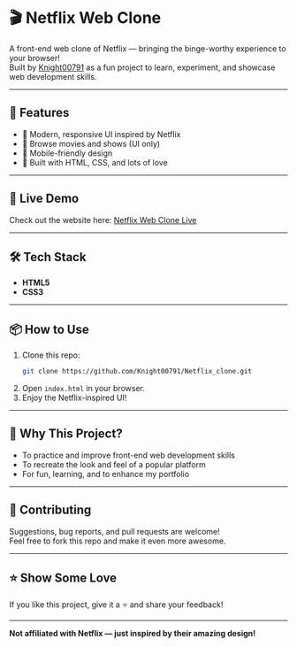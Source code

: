 # 🎬 Netflix Web Clone

A front-end web clone of Netflix — bringing the binge-worthy experience to your browser!  
Built by [Knight00791](https://github.com/Knight00791) as a fun project to learn, experiment, and showcase web development skills.

---

## 🚀 Features

- 🎥 Modern, responsive UI inspired by Netflix
- 🍿 Browse movies and shows (UI only)
- 📱 Mobile-friendly design
- 🎨 Built with HTML, CSS, and lots of love

---

## 🔗 Live Demo

Check out the website here: [Netflix Web Clone Live](https://deft-alfajores-cddfba.netlify.app/)

---

## 🛠️ Tech Stack

- **HTML5**
- **CSS3**

---

## 📦 How to Use

1. Clone this repo:
   ```bash
   git clone https://github.com/Knight00791/Netflix_clone.git
   ```
2. Open `index.html` in your browser.
3. Enjoy the Netflix-inspired UI!

---

## 🤔 Why This Project?

- To practice and improve front-end web development skills
- To recreate the look and feel of a popular platform
- For fun, learning, and to enhance my portfolio

---

## 🙌 Contributing

Suggestions, bug reports, and pull requests are welcome!  
Feel free to fork this repo and make it even more awesome.

---

## ⭐ Show Some Love

If you like this project, give it a ⭐ and share your feedback!

---

**Not affiliated with Netflix — just inspired by their amazing design!**
